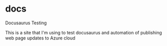 # docs
Docusaurus Testing

This is a site that I'm using to test docusaurus and automation of publishing web page updates to Azure cloud
